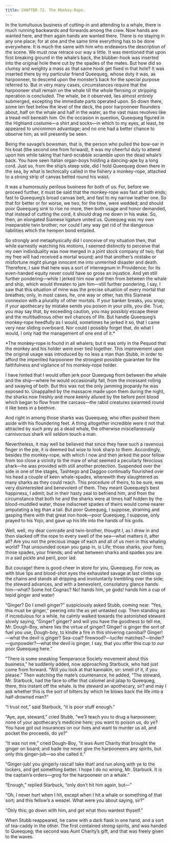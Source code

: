 ```yaml
---
title: CHAPTER 72. The Monkey-Rope.
---
```


In the tumultuous business of cutting-in and attending to a whale, there is much running backwards and forwards among the crew. Now hands are wanted here, and then again hands are wanted there. There is no staying in any one place; for at one and the same time everything has to be done everywhere. It is much the same with him who endeavors the description of the scene. We must now retrace our way a little. It was mentioned that upon first breaking ground in the whale’s back, the blubber-hook was inserted into the original hole there cut by the spades of the mates. But how did so clumsy and weighty a mass as that same hook get fixed in that hole? It was inserted there by my particular friend Queequeg, whose duty it was, as harpooneer, to descend upon the monster’s back for the special purpose referred to. But in very many cases, circumstances require that the harpooneer shall remain on the whale till the whole flensing or stripping operation is concluded. The whale, be it observed, lies almost entirely submerged, excepting the immediate parts operated upon. So down there, some ten feet below the level of the deck, the poor harpooneer flounders about, half on the whale and half in the water, as the vast mass revolves like a tread-mill beneath him. On the occasion in question, Queequeg figured in the Highland costume—a shirt and socks—in which to my eyes, at least, he appeared to uncommon advantage; and no one had a better chance to observe him, as will presently be seen.

Being the savage’s bowsman, that is, the person who pulled the bow-oar in his boat (the second one from forward), it was my cheerful duty to attend upon him while taking that hard-scrabble scramble upon the dead whale’s back. You have seen Italian organ-boys holding a dancing-ape by a long cord. Just so, from the ship’s steep side, did I hold Queequeg down there in the sea, by what is technically called in the fishery a monkey-rope, attached to a strong strip of canvas belted round his waist.

It was a humorously perilous business for both of us. For, before we proceed further, it must be said that the monkey-rope was fast at both ends; fast to Queequeg’s broad canvas belt, and fast to my narrow leather one. So that for better or for worse, we two, for the time, were wedded; and should poor Queequeg sink to rise no more, then both usage and honor demanded, that instead of cutting the cord, it should drag me down in his wake. So, then, an elongated Siamese ligature united us. Queequeg was my own inseparable twin brother; nor could I any way get rid of the dangerous liabilities which the hempen bond entailed.

So strongly and metaphysically did I conceive of my situation then, that while earnestly watching his motions, I seemed distinctly to perceive that my own individuality was now merged in a joint stock company of two; that my free will had received a mortal wound; and that another’s mistake or misfortune might plunge innocent me into unmerited disaster and death. Therefore, I saw that here was a sort of interregnum in Providence; for its even-handed equity never could have so gross an injustice. And yet still further pondering—while I jerked him now and then from between the whale and ship, which would threaten to jam him—still further pondering, I say, I saw that this situation of mine was the precise situation of every mortal that breathes; only, in most cases, he, one way or other, has this Siamese connexion with a plurality of other mortals. If your banker breaks, you snap; if your apothecary by mistake sends you poison in your pills, you die. True, you may say that, by exceeding caution, you may possibly escape these and the multitudinous other evil chances of life. But handle Queequeg’s monkey-rope heedfully as I would, sometimes he jerked it so, that I came very near sliding overboard. Nor could I possibly forget that, do what I would, I only had the management of one end of it.*

*The monkey-rope is found in all whalers; but it was only in the Pequod that the monkey and his holder were ever tied together. This improvement upon the original usage was introduced by no less a man than Stubb, in order to afford the imperilled harpooneer the strongest possible guarantee for the faithfulness and vigilance of his monkey-rope holder.

I have hinted that I would often jerk poor Queequeg from between the whale and the ship—where he would occasionally fall, from the incessant rolling and swaying of both. But this was not the only jamming jeopardy he was exposed to. Unappalled by the massacre made upon them during the night, the sharks now freshly and more keenly allured by the before pent blood which began to flow from the carcass—the rabid creatures swarmed round it like bees in a beehive.

And right in among those sharks was Queequeg; who often pushed them aside with his floundering feet. A thing altogether incredible were it not that attracted by such prey as a dead whale, the otherwise miscellaneously carnivorous shark will seldom touch a man.

Nevertheless, it may well be believed that since they have such a ravenous finger in the pie, it is deemed but wise to look sharp to them. Accordingly, besides the monkey-rope, with which I now and then jerked the poor fellow from too close a vicinity to the maw of what seemed a peculiarly ferocious shark—he was provided with still another protection. Suspended over the side in one of the stages, Tashtego and Daggoo continually flourished over his head a couple of keen whale-spades, wherewith they slaughtered as many sharks as they could reach. This procedure of theirs, to be sure, was very disinterested and benevolent of them. They meant Queequeg’s best happiness, I admit; but in their hasty zeal to befriend him, and from the circumstance that both he and the sharks were at times half hidden by the blood-muddled water, those indiscreet spades of theirs would come nearer amputating a leg than a tail. But poor Queequeg, I suppose, straining and gasping there with that great iron hook—poor Queequeg, I suppose, only prayed to his Yojo, and gave up his life into the hands of his gods.

Well, well, my dear comrade and twin-brother, thought I, as I drew in and then slacked off the rope to every swell of the sea—what matters it, after all? Are you not the precious image of each and all of us men in this whaling world? That unsounded ocean you gasp in, is Life; those sharks, your foes; those spades, your friends; and what between sharks and spades you are in a sad pickle and peril, poor lad.

But courage! there is good cheer in store for you, Queequeg. For now, as with blue lips and blood-shot eyes the exhausted savage at last climbs up the chains and stands all dripping and involuntarily trembling over the side; the steward advances, and with a benevolent, consolatory glance hands him—what? Some hot Cognac? No! hands him, ye gods! hands him a cup of tepid ginger and water!

“Ginger? Do I smell ginger?” suspiciously asked Stubb, coming near. “Yes, this must be ginger,” peering into the as yet untasted cup. Then standing as if incredulous for a while, he calmly walked towards the astonished steward slowly saying, “Ginger? ginger? and will you have the goodness to tell me, Mr. Dough-Boy, where lies the virtue of ginger? Ginger! is ginger the sort of fuel you use, Dough-boy, to kindle a fire in this shivering cannibal? Ginger!—what the devil is ginger? Sea-coal? firewood?—lucifer matches?—tinder?—gunpowder?—what the devil is ginger, I say, that you offer this cup to our poor Queequeg here.”

“There is some sneaking Temperance Society movement about this business,” he suddenly added, now approaching Starbuck, who had just come from forward. “Will you look at that kannakin, sir: smell of it, if you please.” Then watching the mate’s countenance, he added, “The steward, Mr. Starbuck, had the face to offer that calomel and jalap to Queequeg, there, this instant off the whale. Is the steward an apothecary, sir? and may I ask whether this is the sort of bitters by which he blows back the life into a half-drowned man?”

“I trust not,” said Starbuck, “it is poor stuff enough.”

“Aye, aye, steward,” cried Stubb, “we’ll teach you to drug a harpooneer; none of your apothecary’s medicine here; you want to poison us, do ye? You have got out insurances on our lives and want to murder us all, and pocket the proceeds, do ye?”

“It was not me,” cried Dough-Boy, “it was Aunt Charity that brought the ginger on board; and bade me never give the harpooneers any spirits, but only this ginger-jub—so she called it.”

“Ginger-jub! you gingerly rascal! take that! and run along with ye to the lockers, and get something better. I hope I do no wrong, Mr. Starbuck. It is the captain’s orders—grog for the harpooneer on a whale.”

“Enough,” replied Starbuck, “only don’t hit him again, but—”

“Oh, I never hurt when I hit, except when I hit a whale or something of that sort; and this fellow’s a weazel. What were you about saying, sir?”

“Only this: go down with him, and get what thou wantest thyself.”

When Stubb reappeared, he came with a dark flask in one hand, and a sort of tea-caddy in the other. The first contained strong spirits, and was handed to Queequeg; the second was Aunt Charity’s gift, and that was freely given to the waves.